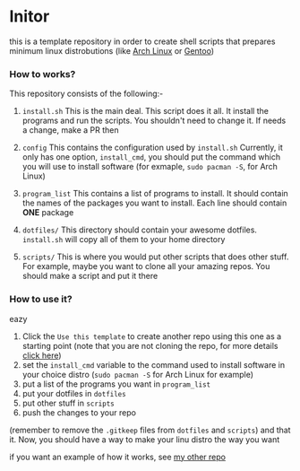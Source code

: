 # Initor

this is a template repository in order to create shell scripts that prepares minimum linux distrobutions (like [Arch Linux](https://archlinux.org) or [Gentoo](https://gentoo.org))

### How to works?

This repository consists of the following:-

1. `install.sh`
    This is the main deal.
    This script does it all. It install the programs and run the scripts. You shouldn't need to change it. If needs a change, make a PR then

2. `config`
    This contains the configuration used by `install.sh`
    Currently, it only has one option, `install_cmd`, you should put the command
    which you will use to install software (for exmaple, `sudo pacman -S`, for Arch Linux)

3. `program_list`
    This contains a list of programs to install. It should contain the names of the packages
    you want to install. Each line should contain **ONE** package

4. `dotfiles/`
    This directory should contain your awesome dotfiles. `install.sh` will copy all of them
    to your home directory

5. `scripts/`
    This is where you would put other scripts that does other stuff. For example, maybe
    you want to clone all your amazing repos. You should make a script and put it there

### How to use it?
eazy
1. Click the `Use this template` to create another repo using this one as a starting point (note that you are not cloning the repo, for more details [click here](https://docs.github.com/en/github/creating-cloning-and-archiving-repositories/creating-a-repository-from-a-template))
2. set the `install_cmd` variable to the command used to install software in your choice distro (`sudo pacman -S` for Arch Linux for example)
3. put a list of the programs you want in `program_list`
4. put your dotfiles in `dotfiles`
5. put other stuff in `scripts`
6. push the changes to your repo

(remember to remove the `.gitkeep` files from `dotfiles` and `scripts`)
and that it. Now, you should have a way to make your linu distro the way you want

if you want an example of how it works, see [my other repo](https://github.com/CoderEx24/blue-arrow)
